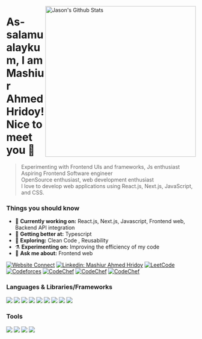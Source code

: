 [<img align="right" width="400" src="https://github-readme-stats.vercel.app/api?username=HridoyMA&&show_icons=true&theme=algolia&count_private=true" alt="Jason's Github Stats"/>](https://github.com/HridoyMA)

<!--### Hi there 👋-->
# As-salamu alaykum, I am Mashiur Ahmed Hridoy! Nice to meet you 👋
<!--
**HridoyMA/HridoyMA** is a ✨ _special_ ✨ repository because its `README.md` (this file) appears on your GitHub profile.

Here are some ideas to get you started:

- 🔭 I’m currently working on ...
- 🌱 I’m currently learning ...
- 👯 I’m looking to collaborate on ...
- 🤔 I’m looking for help with ...
- 💬 Ask me about ...
- 📫 How to reach me: ...
- 😄 Pronouns: ...
- ⚡ Fun fact: ...
-->
> Experimenting with Frontend UIs and frameworks, Js enthusiast <br/>
> Aspiring Frontend Software engineer <br/>
> OpenSource enthusiast, web development enthusiast <br/>
I love to develop web applications using React.js, Next.js, JavaScript, and CSS.

### Things you should know

- 🔭 <b>Currently working on:</b> React.js, Next.js, Javascript, Frontend web, Backend API integration 
- 🌱 <b>Getting better at:</b> Typescript
- 🤔 <b>Exploring:</b>  Clean Code , Reusability
- ⚗️ <b>Experimenting on:</b> Improving the efficiency of my code
- 💬 <b>Ask me about:</b> Frontend web 

[![Website Connect](https://img.shields.io/badge/Portfolio-red?style=flat-square&logoColor=White)](https://portfolio-next-8hzs.vercel.app/https://portfolio-next-8hzs.vercel.app/)
[![Linkedin: Mashiur Ahmed Hridoy](https://img.shields.io/badge/-Hridoy-blue?style=flat&logo=Linkedin&logoColor=white&link=https://www.linkedin.com/in/tajnur/)](https://www.linkedin.com/in/mashiur-ahmed-hridoy/)
[![LeetCode](https://img.shields.io/badge/LeetCode-informational?style=flat&logo=leetcode&logoColor=white)](https://leetcode.com/ma_hridoy/)
[![Codeforces](https://img.shields.io/badge/Codeforces-informational?style=flat&logo=Codeforces&logoColor=white)](https://codeforces.com/profile/Hredoy)
[![CodeChef](https://img.shields.io/badge/Vjudge-informational?style=flat)](https://vjudge.net/user/Hridoy14)
[![CodeChef](https://img.shields.io/badge/Atcoder-informational?style=flat)](https://atcoder.jp/users/Hredoy)
[![CodeChef](https://img.shields.io/badge/CSES-informational?style=flat)](https://cses.fi/user/123947)
<!-- ![GitHub followers](https://img.shields.io/github/followers/HridoyMA?label=Follow&style=social) -->

### Languages & Libraries/Frameworks
<p>
  <img src="https://img.shields.io/badge/c%2B%2B-sky?style=flat-square&logo=C%2B%2B&logoColor=White"/>
  <img src="https://img.shields.io/badge/-Next.JS-0A1A2F?style=flat&logo=next.js"/>
  <img src="https://img.shields.io/badge/TypeScript-3178C6?style=flat-square&logo=TypeScript&logoColor=white"/>
  <img src="https://img.shields.io/badge/JavaScript-e6e600?style=flat-square&logo=JavaScript&logoColor=black"/>
  <img src="https://img.shields.io/badge/Tailwindcss-%2338B2AC.svg?style=flat-square&logo=tailwind-css&logoColor=white"/>
  <img src="https://img.shields.io/badge/React-61DAFB?style=flat-square&logo=React&logoColor=black"/>
  <img src="https://img.shields.io/badge/React_Router-CA4245?style=flat-square&logo=react-router&logoColor=white"/>
  <img src="https://img.shields.io/badge/React%20Hook%20Form-%23EC5990.svg?style=flat-square&logo=reacthookform&logoColor=white"/>
  <img src="https://img.shields.io/badge/Python-005580?style=flat-square&logo=Python&logoColor=white"/>
</p>

### Tools
<p>
  <img src="https://img.shields.io/badge/Github-%23121011.svg?style=flat-square&logo=github&logoColor=white"/>
  <img src="https://img.shields.io/badge/Git-F05032?style=flat-square&logo=Git&logoColor=white"/>
  <img src="https://img.shields.io/badge/Visual%20Studio%20Code-0078d7.svg?style=flat-square&logo=visual-studio-code&logoColor=white"/>
  <img src="https://img.shields.io/badge/Vercel-%23000000.svg?style=flat-square&logo=vercel&logoColor=white"/>
</p>
